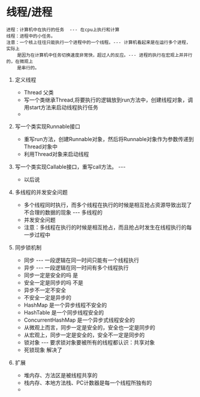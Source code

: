 # 线程/进程
    进程：计算机中在执行的任务  --- 在cpu上执行和计算
    线程：进程中的小任务。
    注意：一个核上往往只能执行一个进程中的一个线程。--- 计算机看起来是在运行多个进程，实际上
        是因为在计算机中任务切换速度非常快，超过人的反应。--- 进程的执行在宏观上并并行的，在微观上
        是串行的。

1. 定义线程
    - Thread 父类
    - 写一个类继承Thread,将要执行的逻辑放到run方法中，创建线程对象，调用start方法来启动线程执行任务
    - 

2. 写一个类实现Runnable接口
    - 重写run方法，创建Runnable对象，然后将Runnable对象作为参数传递到Thread对象中
    - 利用Thread对象来启动线程

3. 写一个类实现Callable接口，重写call方法。 --- 
    - 以后说

4. 多线程的并发安全问题
   - 多个线程同时执行，而多个线程在执行的时候是相互抢占资源导致出现了不合理的数据的现象 --- 多线程的
   - 并发安全问题
   - 注意：多线程在执行的时候是相互抢占，而且抢占时发生在线程执行的每一步过程中

5. 同步锁机制
   -  同步 --- 一段逻辑在同一时间只能有一个线程执行
   -  异步 --- 一段逻辑在同一时间有多个线程执行
   -  同步一定是安全的吗  是
   -  安全一定是同步的吗  不是
   - 异步不一定不安全
   - 不安全一定是异步的
   - HashMap 是一个异步线程不安全的
   - HashTable 是一个同步线程安全的
   - ConcurrentHashMap 是一个异步式线程安全的
   - 从微观上而言，同步一定是安全的，安全也一定是同步的
   - 从宏观上，同步一定是安全的，安全不一定是同步的
   - 锁对象 --- 要求锁对象要被所有的线程都认识：共享对象
   - 死锁现象 解决了
6. 扩展
   - 堆内存、方法区是被线程共享的
   - 栈内存、本地方法栈、PC计数器是每一个线程所独有的
   - 